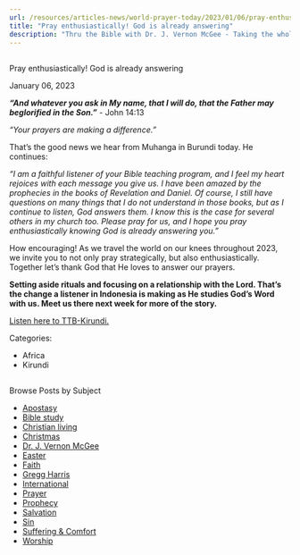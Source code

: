 ```yaml
---
url: /resources/articles-news/world-prayer-today/2023/01/06/pray-enthusiastically!-god-is-already-answering
title: "Pray enthusiastically! God is already answering"
description: "Thru the Bible with Dr. J. Vernon McGee - Taking the whole Word to the whole world"
---
```







## 
 Pray enthusiastically! God is already answering


January 06, 2023
![]()




***“And whatever you ask in My name, that I will do, that the Father may be******glorified in the Son.”*** - John 14:13

*“Your prayers are making a difference.”*

That’s the good news we hear from Muhanga in Burundi today. He continues:

*“I am a faithful listener of your Bible teaching program, and I feel my heart rejoices with each message you give us. I have been amazed by the prophecies in the books of Revelation and Daniel. Of course, I still have questions on many things that I do not understand in those books, but as I continue to listen, God answers them. I know this is the case for several others in my church too. Please pray for us, and I hope you pray enthusiastically knowing God is already answering you.”* 

How encouraging! As we travel the world on our knees throughout 2023, we invite you to not only pray strategically, but also enthusiastically. Together let’s thank God that He loves to answer our prayers.

**Setting aside rituals and focusing on a relationship with the Lord. That’s the change a listener in Indonesia is making as He studies God’s Word with us. Meet us there next week for more of the story.**

[Listen here to TTB-Kirundi.](https://ttb.twr.org/home/day,0412/language,RUN)



Categories: 


* Africa
* Kirundi









## 
 Browse Posts by Subject


* [Apostasy](/resources/articles-news/-in-tags/tags/Apostasy)
* [Bible study](/resources/articles-news/-in-tags/tags/Bible-study)
* [Christian living](/resources/articles-news/-in-tags/tags/Christian-living)
* [Christmas](/resources/articles-news/-in-tags/tags/Christmas)
* [Dr. J. Vernon McGee](/resources/articles-news/-in-tags/tags/Dr-J-Vernon-McGee)
* [Easter](/resources/articles-news/-in-tags/tags/easter)
* [Faith](/resources/articles-news/-in-tags/tags/Faith)
* [Gregg Harris](/resources/articles-news/-in-tags/tags/Gregg-Harris)
* [International](/resources/articles-news/-in-tags/tags/International)
* [Prayer](/resources/articles-news/-in-tags/tags/prayer)
* [Prophecy](/resources/articles-news/-in-tags/tags/Prophecy)
* [Salvation](/resources/articles-news/-in-tags/tags/Salvation)
* [Sin](/resources/articles-news/-in-tags/tags/sin)
* [Suffering & Comfort](/resources/articles-news/-in-tags/tags/Suffering-Comfort)
* [Worship](/resources/articles-news/-in-tags/tags/worship)






